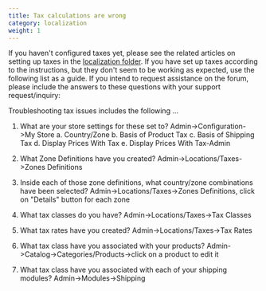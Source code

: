 ```yaml
---
title: Tax calculations are wrong 
category: localization 
weight: 1
---
```


If you haven't configured taxes yet, please see the related articles on setting up taxes in the [localization folder](/user/localization).  If you have set up taxes according to the instructions, but they don't seem to be working as expected, use the following list as a guide. If you intend to request assistance on the forum, please include the answers to these questions with your support request/inquiry:

Troubleshooting tax issues includes the following ...
1. What are your store settings for these set to?
Admin->Configuration->My Store
a. Country/Zone
b. Basis of Product Tax
c. Basis of Shipping Tax
d. Display Prices With Tax
e. Display Prices With Tax-Admin

2. What Zone Definitions have you created?
Admin->Locations/Taxes->Zones Definitions

3. Inside each of those zone definitions, what country/zone combinations have been selected?
Admin->Locations/Taxes->Zones Definitions, click on "Details" button for each zone

4. What tax classes do you have?
Admin->Locations/Taxes->Tax Classes

5. What tax rates have you created?
Admin->Locations/Taxes->Tax Rates

6. What tax class have you associated with your products?
Admin->Catalog->Categories/Products->click on a product to edit it

7. What tax class have you associated with each of your shipping modules?
Admin->Modules->Shipping
